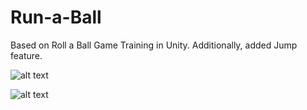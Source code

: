 # Run-a-Ball
Based on Roll a Ball Game Training in Unity.
Additionally, added Jump feature.

![alt text](https://github.com/burakdaskin/Run-a-Ball/blob/main/runaball1.png?raw=true)

![alt text](https://github.com/burakdaskin/Run-a-Ball/blob/main/runaball2.png?raw=true)
